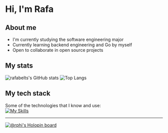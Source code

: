 # Hi, I'm Rafa
## About me
- I'm currently studying the software engineering major
- Currently learning backend engineering and Go by myself
- Open to collaborate in open source projects
## My stats
![rafabelts's GitHub stats](https://github-readme-stats.vercel.app/api?username=rafabelts&show_icons=true&theme=tokyonight)
![Top Langs](https://github-readme-stats.vercel.app/api/top-langs/?username=anuraghazra&layout=compact&theme=tokyonight)
## My tech stack
Some of the technologies that I know and use:</br>
[![My Skills](https://skillicons.dev/icons?i=js,dart,react,flutter,nodejs,figma,git,github,vim&theme=dark)](https://skillicons.dev)</br>

----
[![@rphi's Holopin board](https://holopin.io/api/user/board?user=rafabelts)](https://holopin.io/@rafabelts)
